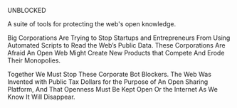 UNBLOCKED

A suite of tools for protecting the web's open knowledge.

Big Corporations Are Trying to Stop Startups and Entrepreneurs From Using Automated Scripts to Read the Web’s Public Data. These Corporations Are Afraid An Open Web Might Create New Products that Compete And Erode Their Monopolies.

Together We Must Stop These Corporate Bot Blockers. The Web Was Invented with Public Tax Dollars for the Purpose of An Open Sharing Platform, And That Openness Must Be Kept Open Or the Internet As We Know It Will Disappear.
